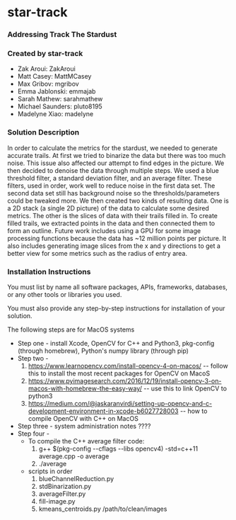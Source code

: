 # star-track

### Addressing Track The Stardust

### Created by star-track
* Zak Aroui: ZakAroui
* Matt Casey: MattMCasey
* Max Gribov: mgribov
* Emma Jablonski: emmajab
* Sarah Mathew: sarahmathew
* Michael Saunders: pluto8195
* Madelyne Xiao: madelyne

### Solution Description

In order to calculate the metrics for the stardust, we needed to generate accurate trails. At first we tried to binarize the data but there was too much noise. This issue also affected our attempt to find edges in the picture. We then decided to denoise the data through multiple steps. We used a blue threshold filter, a standard deviation filter, and an average filter. These filters, used in order, work well to reduce noise in the first data set. The second data set still has background noise so the thresholds/parameters could be tweaked more. We then created two kinds of resulting data. One is a 2D stack (a single 2D picture) of the data to calculate some desired metrics. The other is the slices of data with their trails filled in. To create filled trails, we extracted points in the data and then connected them to form an outline. Future work includes using a GPU for some image processing functions because the data has ~12 million points per picture. It also includes generating image slices from the x and y directions to get a better view for some metrics such as the radius of entry area.

### Installation Instructions

You must list by name all software packages, APIs, frameworks, databases, or any other tools or libraries you used.

You must also provide any step-by-step instructions for installation of your solution.

The following steps are for MacOS systems
* Step one - install Xcode, OpenCV for C++ and Python3, pkg-config (through homebrew), Python's numpy library (through pip)
* Step two - 
    1. <https://www.learnopencv.com/install-opencv-4-on-macos/> -- follow this to install the most recent packages for OpenCV on MacoS
    2. <https://www.pyimagesearch.com/2016/12/19/install-opencv-3-on-macos-with-homebrew-the-easy-way/> -- use this to link OpenCV to python3
    3. <https://medium.com/@jaskaranvirdi/setting-up-opencv-and-c-development-environment-in-xcode-b6027728003> -- how to compile OpenCV with C++ on MacOS
* Step three - system administration notes ????
* Step four - 
    * To compile the C++ average filter code:
        1. g++ $(pkg-config --cflags --libs opencv4) -std=c++11 average.cpp -o average
        2. ./average
    * scripts in order
        1. blueChannelReduction.py
        2. stdBinarization.py
        3. averageFilter.py
        4. fill-image.py
        5. kmeans_centroids.py /path/to/clean/images

[track_the_stardust]: https://github.com/amnh/HackTheSolarSystem/wiki/Track-The-Stardust
